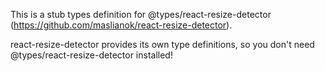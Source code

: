 This is a stub types definition for @types/react-resize-detector (https://github.com/maslianok/react-resize-detector).

react-resize-detector provides its own type definitions, so you don't need @types/react-resize-detector installed!
